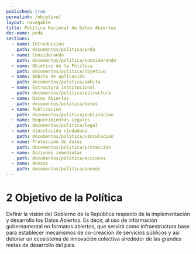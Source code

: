 ```yaml
---
published: true
permalink: /objetivo/
layout: navegable
title: Política Nacional de Datos Abiertos
doc-name: pnda
sections:
  - name: Introducción
    path: documentos/politica/pnda
  - name: Considerando
    path: documentos/politica/considerando
  - name: Objetivo de la Política
    path: documentos/politica/objetivo
  - name: Ámbito de aplicación
    path: documentos/politica/ambito
  - name: Estructura institucional
    path: documentos/politica/estructura
  - name: Datos Abiertos
    path: documentos/politica/datos
  - name: Publicación
    path: documentos/politica/publicacion
  - name: Requerimientos Legales
    path: documentos/politica/legal
  - name: Vinculación ciudadana
    path: documentos/politica/vinculacion
  - name: Protección de datos
    path: documentos/politica/proteccion
  - name: Acciones inmediatas
    path: documentos/politica/acciones
  - name: Anexos
    path: documentos/politica/anexos
---
```


# 2 Objetivo de la Política

Definir la visión del Gobierno de la República respecto de la implementación y desarrollo los Datos Abiertos. Es decir, al uso de información gubernamental en formatos abiertos, que servirá como infraestructura base para establecer mecanismos de co-creación de servicios públicos y  así detonar un ecosistema de innovación colectiva alrededor de las grandes metas de desarrollo del país.

